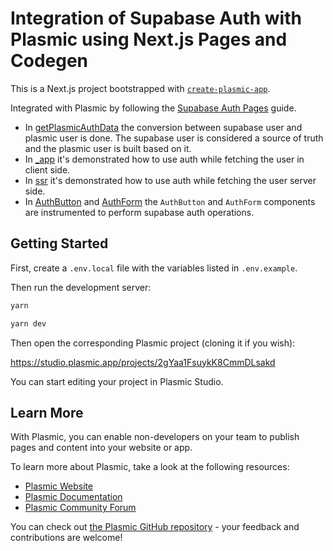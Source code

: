 # Integration of Supabase Auth with Plasmic using Next.js Pages and Codegen

This is a Next.js project bootstrapped with [`create-plasmic-app`](https://www.npmjs.com/package/create-plasmic-app).

Integrated with Plasmic by following the [Supabase Auth Pages](https://supabase.com/docs/guides/auth/auth-helpers/nextjs-pages) guide.

- In [getPlasmicAuthData](./utils/plasmic-auth.ts) the conversion between supabase user and plasmic user is done. The supabase user is considered a source of truth and the plasmic user is built based on it.
- In [\_app](./pages/_app.tsx) it's demonstrated how to use auth while fetching the user in client side.
- In [ssr](./pages/ssr.tsx) it's demonstrated how to use auth while fetching the user server side.
- In [AuthButton](./components/AuthButton.tsx) and [AuthForm](./components/AuthForm.tsx) the `AuthButton` and `AuthForm` components are instrumented to perform supabase auth operations.

## Getting Started

First, create a `.env.local` file with the variables listed in `.env.example`.

Then run the development server:

```bash
yarn
```

```bash
yarn dev
```

Then open the corresponding Plasmic project (cloning it if you wish):

https://studio.plasmic.app/projects/2gYaa1FsuykK8CmmDLsakd

You can start editing your project in Plasmic Studio.

## Learn More

With Plasmic, you can enable non-developers on your team to publish pages and content into your website or app.

To learn more about Plasmic, take a look at the following resources:

- [Plasmic Website](https://www.plasmic.app/)
- [Plasmic Documentation](https://docs.plasmic.app/learn/)
- [Plasmic Community Forum](https://forum.plasmic.app/)

You can check out [the Plasmic GitHub repository](https://github.com/plasmicapp/plasmic) - your feedback and contributions are welcome!
